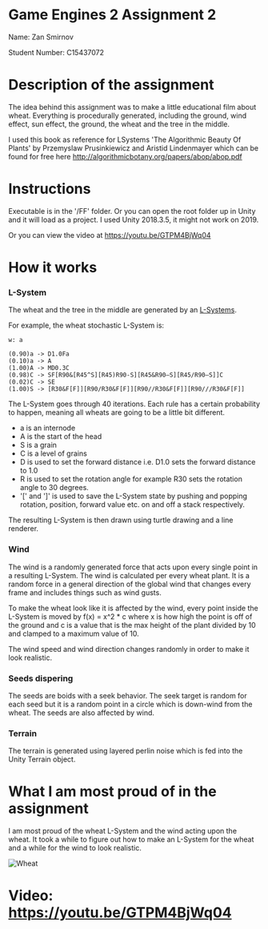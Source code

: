 
# Game Engines 2 Assignment 2

  

Name: Zan Smirnov

  

Student Number: C15437072



  

# Description of the assignment
The idea behind this assignment was to make a little educational film about wheat. Everything is procedurally generated, including the ground, wind effect, sun effect, the ground, the wheat and the tree in the middle.
  
  

I used this book as reference for LSystems 'The Algorithmic Beauty Of Plants' by Przemyslaw Prusinkiewicz and Aristid Lindenmayer which can be found for free here http://algorithmicbotany.org/papers/abop/abop.pdf

  

# Instructions

Executable is in the '/FF' folder. Or you can open the root folder up in Unity and it will load as a project. I used Unity 2018.3.5, it might not work on 2019.

Or you can view the video at  https://youtu.be/GTPM4BjWq04

# How it works
### L-System
The wheat and the tree in the middle are generated by an [L-Systems](https://en.wikipedia.org/wiki/L-system). 

For example, the wheat stochastic L-System is:

    w: a
    
    (0.90)a -> D1.0Fa
    (0.10)a -> A
    (1.00)A -> MD0.3C
    (0.98)C -> SF[R90&[R45^S][R45)R90-S][R45&R90–S][R45/R90—S]]C
    (0.02)C -> SE
    (1.00)S -> [R30&F[F]][R90/R30&F[F]][R90//R30&F[F]][R90///R30&F[F]]
The L-System goes through 40 iterations. Each rule has a certain probability to happen, meaning all wheats are going to be a little bit different.

 - a is an internode
 - A is the start of the head
 - S is a grain
 - C is a level of grains
 - D is used to set the forward distance i.e. D1.0 sets the forward distance to 1.0
 - R is used to set the rotation angle for example R30 sets the rotation angle to 30 degrees.
 - '[' and ']' is used to save the L-System state by pushing and popping rotation, position, forward value etc. on and off a stack respectively.

The resulting L-System is then drawn using turtle drawing and a line renderer.

### Wind
The wind is a randomly generated force that acts upon every single point in a resulting L-System. The wind is calculated per every wheat plant. It is a random force in a general direction of the global wind that changes every frame and includes things such as wind gusts. 
  
 To make the wheat look like it is affected by the wind, every point inside the L-System is moved by f(x) = x^2 * c where x is how high the point is off of the ground and c is a value that is the max height of the plant divided by 10 and clamped to a maximum value of 10.

The wind speed and wind direction changes randomly in order to make it look realistic.

### Seeds dispering
The seeds are boids with a seek behavior. The seek target is random for each seed but it is a random point in a circle which is down-wind from the wheat. The seeds are also affected by wind.

### Terrain
The terrain is generated using layered perlin noise which is fed into the Unity Terrain object.

# What I am most proud of in the assignment

I am most proud of the wheat L-System and the wind acting upon the wheat. It took a while to figure out how to make an L-System for the wheat and a while for the wind to look realistic.

![Wheat](https://i.imgur.com/DO8XKEr.gif) 


# Video: https://youtu.be/GTPM4BjWq04

